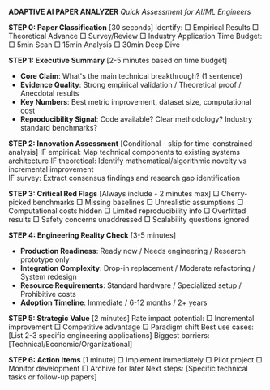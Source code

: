 **ADAPTIVE AI PAPER ANALYZER**
*Quick Assessment for AI/ML Engineers*

**STEP 0: Paper Classification** [30 seconds]
Identify: □ Empirical Results □ Theoretical Advance □ Survey/Review □ Industry Application
Time Budget: □ 5min Scan □ 15min Analysis □ 30min Deep Dive

**STEP 1: Executive Summary** [2-5 minutes based on time budget]
- **Core Claim**: What's the main technical breakthrough? (1 sentence)
- **Evidence Quality**: Strong empirical validation / Theoretical proof / Anecdotal results
- **Key Numbers**: Best metric improvement, dataset size, computational cost
- **Reproducibility Signal**: Code available? Clear methodology? Industry standard benchmarks?

**STEP 2: Innovation Assessment** [Conditional - skip for time-constrained analysis]
IF empirical: Map technical components to existing systems architecture
IF theoretical: Identify mathematical/algorithmic novelty vs incremental improvement  
IF survey: Extract consensus findings and research gap identification

**STEP 3: Critical Red Flags** [Always include - 2 minutes max]
□ Cherry-picked benchmarks □ Missing baselines □ Unrealistic assumptions
□ Computational costs hidden □ Limited reproducibility info □ Overfitted results
□ Safety concerns unaddressed □ Scalability questions ignored

**STEP 4: Engineering Reality Check** [3-5 minutes]
- **Production Readiness**: Ready now / Needs engineering / Research prototype only
- **Integration Complexity**: Drop-in replacement / Moderate refactoring / System redesign
- **Resource Requirements**: Standard hardware / Specialized setup / Prohibitive costs
- **Adoption Timeline**: Immediate / 6-12 months / 2+ years

**STEP 5: Strategic Value** [2 minutes]
Rate impact potential: □ Incremental improvement □ Competitive advantage □ Paradigm shift
Best use cases: [List 2-3 specific engineering applications]
Biggest barriers: [Technical/Economic/Organizational]

**STEP 6: Action Items** [1 minute]
□ Implement immediately □ Pilot project □ Monitor development □ Archive for later
Next steps: [Specific technical tasks or follow-up papers]